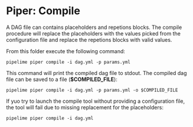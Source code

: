 # Piper: Compile

A DAG file can contains placeholders and repetions blocks. The compile procedure will replace the placeholders with the values picked from the configuration file and replace the repetions blocks with valid values.

From this folder execute the following command:

```
pipelime piper compile -i dag.yml -p params.yml
```

This command will print the compiled dag file to stdout. The compiled dag file can be saved to a file (**$COMPILED_FILE**):

```
pipelime piper compile -i dag.yml -p params.yml -o $COMPILED_FILE
```

If yuo try to launch the compile tool without providing a configuration file, the tool will fail due to missing replacement for the placeholders:

```
pipelime piper compile -i dag.yml
```